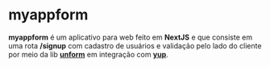 # myappform

**myappform** é um aplicativo para web feito em **NextJS** e que consiste em uma rota **/signup** com cadastro de usuários e validação pelo lado do cliente por meio da lib [**unform**](https://github.com/unform/unform) em integração com [**yup**](https://github.com/jquense/yup).
